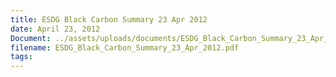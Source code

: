 ```yaml
---
title: ESDG Black Carbon Summary 23 Apr 2012
date: April 23, 2012
Document: ../assets/uploads/documents/ESDG_Black_Carbon_Summary_23_Apr_2012.pdf
filename: ESDG_Black_Carbon_Summary_23_Apr_2012.pdf
tags:
---
```

